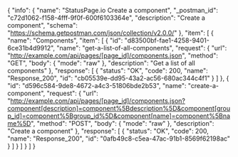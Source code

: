 {
  "info": {
    "name": "StatusPage.io Create a component",
    "_postman_id": "c72d1062-f158-4fff-9f0f-600f6103364e",
    "description": "Create a component",
    "schema": "https://schema.getpostman.com/json/collection/v2.0.0/"
  },
  "item": [
    {
      "name": "Components",
      "item": [
        {
          "id": "d83500bf-fae1-4258-9401-6ce31b4d9912",
          "name": "get-a-list-of-all-components",
          "request": {
            "url": "http://example.com/api/pages/[page_id]/components.json",
            "method": "GET",
            "body": {
              "mode": "raw"
            },
            "description": "Get a list of all components"
          },
          "response": [
            {
              "status": "OK",
              "code": 200,
              "name": "Response_200",
              "id": "cb05539e-dd95-43a2-ac56-680ac344c4f1"
            }
          ]
        },
        {
          "id": "d596c584-9de8-4672-a4c3-51806bde2b53",
          "name": "create-a-component",
          "request": {
            "url": "http://example.com/api/pages/[page_id]/components.json?component[description]=component%5Bdescription%5D&component[group_id]=component%5Bgroup_id%5D&component[name]=component%5Bname%5D",
            "method": "POST",
            "body": {
              "mode": "raw"
            },
            "description": "Create a component"
          },
          "response": [
            {
              "status": "OK",
              "code": 200,
              "name": "Response_200",
              "id": "0afb49c8-c5ea-47ac-91b1-8569f62198ac"
            }
          ]
        }
      ]
    }
  ]
}